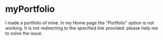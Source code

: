 # myPortfolio

I made a portfolio of mine. In my Home page the "Portfolio" option is not working. 
It is not redirecting to the specified link provided. please help me to solve the issue.
